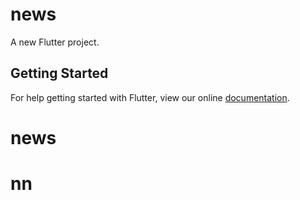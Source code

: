 # news

A new Flutter project.

## Getting Started

For help getting started with Flutter, view our online
[documentation](https://flutter.io/).
# news
# nn
